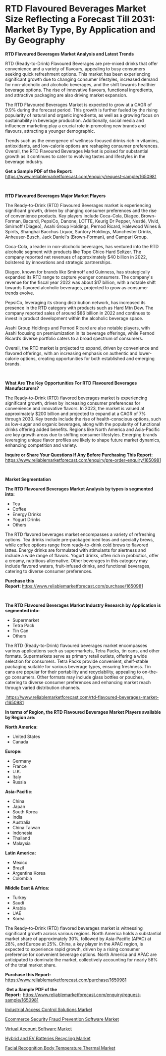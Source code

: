 <p><h1>RTD Flavoured Beverages Market Size Reflecting a Forecast Till 2031: Market By Type, By Application and By Geography</h1></p><p><strong>RTD Flavoured Beverages Market Analysis and Latest Trends</strong></p>
<p><p>RTD (Ready-to-Drink) Flavoured Beverages are pre-mixed drinks that offer convenience and a variety of flavours, appealing to busy consumers seeking quick refreshment options. This market has been experiencing significant growth due to changing consumer lifestyles, increased demand for non-alcoholic and alcoholic beverages, and the shift towards healthier beverage options. The rise of innovative flavours, functional ingredients, and attractive packaging are also driving market expansion.</p><p>The RTD Flavoured Beverages Market is expected to grow at a CAGR of 9.9% during the forecast period. This growth is further fueled by the rising popularity of natural and organic ingredients, as well as a growing focus on sustainability in beverage production. Additionally, social media and influencer marketing play a crucial role in promoting new brands and flavours, attracting a younger demographic. </p><p>Trends such as the emergence of wellness-focused drinks rich in vitamins, antioxidants, and low-calorie options are reshaping consumer preferences. Overall, the RTD Flavoured Beverages Market is poised for substantial growth as it continues to cater to evolving tastes and lifestyles in the beverage industry.</p></p>
<p><strong>Get a Sample PDF of the Report:&nbsp;</strong> <a href="https://www.reliablemarketforecast.com/enquiry/request-sample/1650981?utm_campaign=1108&utm_medium=2&utm_source=Github&utm_content=ia&utm_term=08122024&utm_id=rtd-flavoured-beverages">https://www.reliablemarketforecast.com/enquiry/request-sample/1650981</a></p>
<p>&nbsp;</p>
<p><strong>RTD Flavoured Beverages Major Market Players</strong></p>
<p><p>The Ready-to-Drink (RTD) Flavoured Beverages market is experiencing significant growth, driven by changing consumer preferences and the rise of convenience products. Key players include Coca-Cola, Diageo, Brown-Forman, Bacardi, PepsiCo, Danone, LOTTE, Keurig Dr Pepper, Nestlé, Vivid, Smirnoff (Diageo), Asahi Group Holdings, Pernod Ricard, Halewood Wines & Spirits, Shanghai Bacchus Liquor, Suntory Holdings, Manchester Drinks, Anheuser-Busch, Jack Daniel's (Brown-Forman), and Campari Group.</p><p>Coca-Cola, a leader in non-alcoholic beverages, has ventured into the RTD alcoholic segment with products like Topo Chico Hard Seltzer. The company reported net revenues of approximately $40 billion in 2022, bolstered by innovations and strategic partnerships. </p><p>Diageo, known for brands like Smirnoff and Guinness, has strategically expanded its RTD range to capture younger consumers. The company's revenue for the fiscal year 2022 was about $17 billion, with a notable shift towards flavored alcoholic beverages, projected to grow as consumer trends evolve.</p><p>PepsiCo, leveraging its strong distribution network, has increased its presence in the RTD category with products such as Hard Mtn Dew. The company reported sales of around $86 billion in 2022 and continues to invest in product development within the alcoholic beverage space.</p><p>Asahi Group Holdings and Pernod Ricard are also notable players, with Asahi focusing on premiumization in its beverage offerings, while Pernod Ricard’s diverse portfolio caters to a broad spectrum of consumers. </p><p>Overall, the RTD market is projected to expand, driven by convenience and flavored offerings, with an increasing emphasis on authentic and lower-calorie options, creating opportunities for both established and emerging brands.</p></p>
<p>&nbsp;</p>
<p><strong>What Are The Key Opportunities For RTD Flavoured Beverages Manufacturers?</strong></p>
<p><p>The Ready-to-Drink (RTD) flavored beverages market is experiencing significant growth, driven by increasing consumer preferences for convenience and innovative flavors. In 2023, the market is valued at approximately $200 billion and projected to expand at a CAGR of 7% through 2030. Key trends include the rise of health-conscious options, such as low-sugar and organic beverages, along with the popularity of functional drinks offering added benefits. Regions like North America and Asia-Pacific are key growth areas due to shifting consumer lifestyles. Emerging brands leveraging unique flavor profiles are likely to shape future market dynamics, enhancing competition and variety.</p></p>
<p><strong>Inquire or Share Your Questions If Any Before Purchasing This Report:</strong> <a href="https://www.reliablemarketforecast.com/enquiry/pre-order-enquiry/1650981?utm_campaign=1108&utm_medium=2&utm_source=Github&utm_content=ia&utm_term=08122024&utm_id=rtd-flavoured-beverages">https://www.reliablemarketforecast.com/enquiry/pre-order-enquiry/1650981</a></p>
<p>&nbsp;</p>
<p><strong>Market Segmentation</strong></p>
<p><strong>The RTD Flavoured Beverages Market Analysis by types is segmented into:</strong></p>
<p><ul><li>Tea</li><li>Coffee</li><li>Energy Drinks</li><li>Yogurt Drinks</li><li>Others</li></ul></p>
<p><p>The RTD flavored beverages market encompasses a variety of refreshing options. Tea drinks include pre-packaged iced teas and specialty brews, while coffee options range from ready-to-drink cold brews to flavored lattes. Energy drinks are formulated with stimulants for alertness and include a wide range of flavors. Yogurt drinks, often rich in probiotics, offer a creamy, nutritious alternative. Other beverages in this category may include flavored waters, fruit-infused drinks, and functional beverages, catering to diverse consumer preferences.</p></p>
<p><strong>Purchase this Report:&nbsp;</strong><a href="https://www.reliablemarketforecast.com/purchase/1650981?utm_campaign=1108&utm_medium=2&utm_source=Github&utm_content=ia&utm_term=08122024&utm_id=rtd-flavoured-beverages">https://www.reliablemarketforecast.com/purchase/1650981</a></p>
<p>&nbsp;</p>
<p><strong>The RTD Flavoured Beverages Market Industry Research by Application is segmented into:</strong></p>
<p><ul><li>Supermarket</li><li>Tetra Pack</li><li>Tin Can</li><li>Others</li></ul></p>
<p><p>The RTD (Ready-to-Drink) flavoured beverages market encompasses various applications such as supermarkets, Tetra Packs, tin cans, and other formats. Supermarkets serve as primary retail outlets, offering a wide selection for consumers. Tetra Packs provide convenient, shelf-stable packaging suitable for various beverage types, ensuring freshness. Tin cans are popular for their portability and recyclability, appealing to on-the-go consumers. Other formats may include glass bottles or pouches, catering to diverse consumer preferences and enhancing market reach through varied distribution channels.</p></p>
<p><a href="https://www.reliablemarketforecast.com/rtd-flavoured-beverages-market-r1650981?utm_campaign=1108&utm_medium=2&utm_source=Github&utm_content=ia&utm_term=08122024&utm_id=rtd-flavoured-beverages">&nbsp;https://www.reliablemarketforecast.com/rtd-flavoured-beverages-market-r1650981</a></p>
<p><strong>In terms of Region, the RTD Flavoured Beverages Market Players available by Region are:</strong></p>
<p>
    <p> <strong> North America: </strong>
        <ul>
            <li>United States</li>
            <li>Canada</li>
        </ul>
        </p> 
    <p> <strong> Europe: </strong>
        <ul>
            <li>Germany</li>
            <li>France</li>
            <li>U.K.</li>
            <li>Italy</li>
            <li>Russia</li>
        </ul>
        </p> 
    <p> <strong> Asia-Pacific: </strong>
        <ul>
            <li>China</li>
            <li>Japan</li>
            <li>South Korea</li>
            <li>India</li>
            <li>Australia</li>
            <li>China Taiwan</li>
            <li>Indonesia</li>
            <li>Thailand</li>
            <li>Malaysia</li>
        </ul>
        </p> 
    <p> <strong> Latin America: </strong>
        <ul>
            <li>Mexico</li>
            <li>Brazil</li>
            <li>Argentina Korea</li>
            <li>Colombia</li>
        </ul>
        </p> 
    <p> <strong> Middle East & Africa: </strong>
        <ul>
            <li>Turkey</li>
            <li>Saudi</li>
            <li>Arabia</li>
            <li>UAE</li>
            <li>Korea</li>
        </ul>
    </p>
    </p>
<p><p>The Ready-to-Drink (RTD) flavored beverages market is witnessing significant growth across various regions. North America holds a substantial market share of approximately 30%, followed by Asia-Pacific (APAC) at 28%, and Europe at 25%. China, a key player in the APAC region, is expected to experience rapid growth, driven by a rising consumer preference for convenient beverage options. North America and APAC are anticipated to dominate the market, collectively accounting for nearly 58% of the total market share.</p></p>
<p><strong>Purchase this Report: </strong><a href="https://www.reliablemarketforecast.com/purchase/1650981?utm_campaign=1108&utm_medium=2&utm_source=Github&utm_content=ia&utm_term=08122024&utm_id=rtd-flavoured-beverages">https://www.reliablemarketforecast.com/purchase/1650981</a></p>
<p>&nbsp;<strong>Get a Sample PDF of the Report:&nbsp;&nbsp;</strong><a href="https://www.reliablemarketforecast.com/enquiry/request-sample/1650981?utm_campaign=1108&utm_medium=2&utm_source=Github&utm_content=ia&utm_term=08122024&utm_id=rtd-flavoured-beverages">https://www.reliablemarketforecast.com/enquiry/request-sample/1650981</a></p>
<p><strong></strong></p>
<p><p><a href="https://github.com/CliffMedina6/Market-Research-Report-List-7/blob/main/industrial-access-control-solutions-market.md?utm_campaign=1108&utm_medium=2&utm_source=Github&utm_content=ia&utm_term=08122024&utm_id=rtd-flavoured-beverages">Industrial Access Control Solutions Market</a></p><p><a href="https://www.linkedin.com/pulse/detailed-analysis-ecommerce-security-fraud-prevention-software-sagxf?utm_campaign=1108&utm_medium=2&utm_source=Github&utm_content=ia&utm_term=08122024&utm_id=rtd-flavoured-beverages">Ecommerce Security Fraud Prevention Software Market</a></p><p><a href="https://www.linkedin.com/pulse/the-sympatico-insight-9odme?utm_campaign=1108&utm_medium=2&utm_source=Github&utm_content=ia&utm_term=08122024&utm_id=rtd-flavoured-beverages">Virtual Account Software Market</a></p><p><a href="https://www.linkedin.com/pulse/hybrid-ev-batteries-recycling-market-analysis-striking-cagr-h7hkf?utm_campaign=1108&utm_medium=2&utm_source=Github&utm_content=ia&utm_term=08122024&utm_id=rtd-flavoured-beverages">Hybrid and EV Batteries Recycling Market</a></p><p><a href="https://www.linkedin.com/pulse/forecasting-facial-recognition-body-temperature-thermal-market-ybfcf?utm_campaign=1108&utm_medium=2&utm_source=Github&utm_content=ia&utm_term=08122024&utm_id=rtd-flavoured-beverages">Facial Recognition Body Temperature Thermal Market</a></p></p>